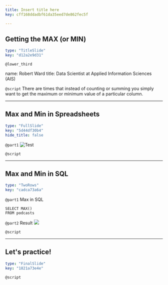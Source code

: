 ```yaml
---
title: Insert title here
key: cff168ddadbf61da35eed7de862fec5f

---
```

## Getting the MAX (or MIN)

```yaml
type: "TitleSlide"
key: "d12a2e9d31"
```

`@lower_third`

name: Robert Ward
title: Data Scientist at Applied Information Sciences (AIS)


`@script`
There are times that instead of counting or summing you simply want to get the maximum or minimum value of a particular column.


---
## Max and Min in Spreadsheets

```yaml
type: "FullSlide"
key: "5d44df30b4"
hide_title: false
```

`@part1`
![Test](https://assets.datacamp.com/production/repositories/4833/datasets/f7a8eb5e1df34451c02f5a3f3f175d1c3b415d8c/Screenshot%202019-03-30%2022.59.00.png)


`@script`



---
## Max and Min in SQL 

```yaml
type: "TwoRows"
key: "cadca73a6a"
```

`@part1`
Max in SQL 
```
SELECT MAX()
FROM podcasts
```


`@part2`
Result
![](https://assets.datacamp.com/production/repositories/4833/datasets/02726a8eae58b6cae2b32d71a5e65e613651159a/Screenshot%202019-03-30%2023.08.17.png)


`@script`



---
## Let's practice!

```yaml
type: "FinalSlide"
key: "1821a73e4e"
```

`@script`


